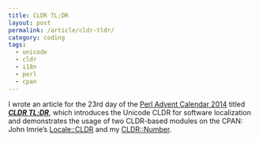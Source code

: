 ```yaml
---
title: CLDR TL;DR
layout: post
permalink: /article/cldr-tldr/
category: coding
tags:
  - unicode
  - cldr
  - i18n
  - perl
  - cpan
---
```


I wrote an article for the 23rd day of the [Perl Advent Calendar
2014](http://perladvent.org/2014/) titled
[***CLDR TL;DR***](http://perladvent.org/2014/2014-12-23.html), which introduces
the Unicode CLDR for software localization and demonstrates the usage of two
CLDR-based modules on the CPAN: John Imrie’s
[Locale::CLDR](https://metacpan.org/pod/Locale::CLDR) and my
[CLDR::Number](https://metacpan.org/pod/CLDR::Number).